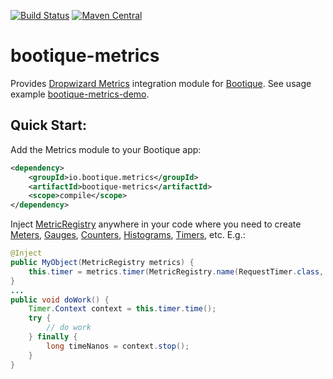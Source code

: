 <!--
   Licensed to ObjectStyle LLC under one
   or more contributor license agreements.  See the NOTICE file
   distributed with this work for additional information
   regarding copyright ownership.  The ObjectStyle LLC licenses
   this file to you under the Apache License, Version 2.0 (the
   “License”); you may not use this file except in compliance
   with the License.  You may obtain a copy of the License at

     http://www.apache.org/licenses/LICENSE-2.0

   Unless required by applicable law or agreed to in writing,
   software distributed under the License is distributed on an
   “AS IS” BASIS, WITHOUT WARRANTIES OR CONDITIONS OF ANY
   KIND, either express or implied.  See the License for the
   specific language governing permissions and limitations
   under the License.
  -->

[![Build Status](https://travis-ci.org/bootique/bootique-metrics.svg)](https://travis-ci.org/bootique/bootique-metrics)
[![Maven Central](https://maven-badges.herokuapp.com/maven-central/io.bootique.metrics/bootique-metrics/badge.svg)](https://maven-badges.herokuapp.com/maven-central/io.bootique.metrics/bootique-metrics/)

# bootique-metrics

Provides [Dropwizard Metrics](http://metrics.dropwizard.io/) integration module for [Bootique](http://bootique.io).
See usage example [bootique-metrics-demo](https://github.com/bootique-examples/bootique-metrics-demo).

## Quick Start:

Add the Metrics module to your Bootique app:

```xml
<dependency>
	<groupId>io.bootique.metrics</groupId>
	<artifactId>bootique-metrics</artifactId>
	<scope>compile</scope>
</dependency>
```

Inject [MetricRegistry](http://metrics.dropwizard.io/3.1.0/apidocs/com/codahale/metrics/MetricRegistry.html) anywhere 
in your code where you need to create [Meters](http://metrics.dropwizard.io/3.1.0/getting-started/#meters), 
[Gauges](http://metrics.dropwizard.io/3.1.0/getting-started/#gauges), 
[Counters](http://metrics.dropwizard.io/3.1.0/getting-started/#counters), 
[Histograms](http://metrics.dropwizard.io/3.1.0/getting-started/#histograms), 
[Timers](http://metrics.dropwizard.io/3.1.0/getting-started/#timers), etc. E.g.:

```java
@Inject
public MyObject(MetricRegistry metrics) {
	this.timer = metrics.timer(MetricRegistry.name(RequestTimer.class, "work-timer"));
}
...
public void doWork() {
	Timer.Context context = this.timer.time();
	try {
		// do work
	} finally {
		long timeNanos = context.stop();
	}
}
```